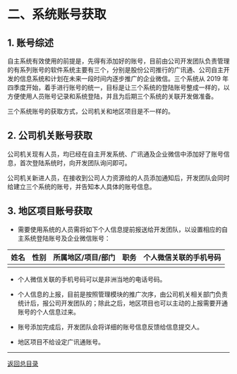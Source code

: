 
# 二、系统账号获取

## 1. 账号综述

自主系统有效使用的前提是，先得有添加好的账号，目前由公司开发团队负责管理的有系列账号的软件系统主要有三个，分别是股份公司推行的广讯通、公司自主开发的信息系统和计划在未来一段时间内逐步推广的企业微信。三个系统从 2019 年四季度开始，着手进行账号的统一，目标是让三个系统的登陆账号整成一样的，以方便使用人员账号记录和系统登陆，并且为后期三个系统的关联开发做准备。

三个系统账号的获取方式，公司机关和地区项目是不一样的。

## 2. 公司机关账号获取

公司机关现有人员，均已经在自主开发系统、广讯通及企业微信中添加好了账号信息，首次登陆系统时，向开发团队询问即可。

公司机关新进人员，在接收到公司人力资源给的人员添加通知后，开发团队会同时给建立三个系统的账号，并告知本人具体的账号信息。

## 3. 地区项目账号获取

- 需要使用系统的人员需将如下个人信息提前报送给开发团队，以设置相应的自主系统登陆账号及企业微信账号：

姓名|性别|所属地区/项目/部门|职务|个人微信关联的手机号码
----|---|-----|-----|----
   |   |   |   |  

- 个人微信关联的手机号码可以是非洲当地的电话号码。

- 个人信息的上报，目前是按照管理模块的推广次序，由公司机关相关部门负责统计后，报公司开发团队的；除此之后，地区项目也可以主动的上报需要开通账号的个人信息过来。

- 账号添加完成后，开发团队会将详细的账号信息反馈给信息提交人。

- 地区项目不给设定广讯通账号。

------

[返回总目录](Sys_user_manual.md)
